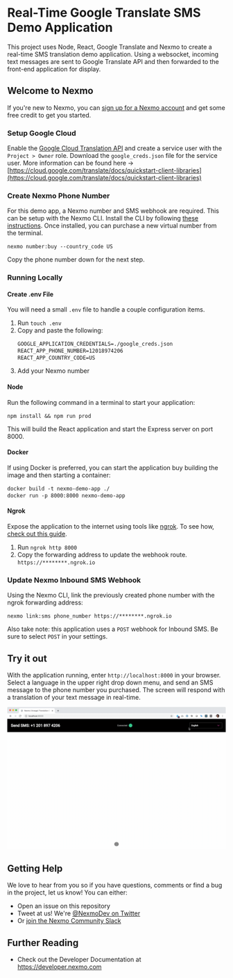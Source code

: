 # Real-Time Google Translate SMS Demo Application

This project uses Node, React, Google Translate and Nexmo to create a real-time SMS translation demo application. Using a websocket, incoming text messages are sent to Google Translate API and then forwarded to the front-end application for display.

## Welcome to Nexmo

If you're new to Nexmo, you can [sign up for a Nexmo account](https://dashboard.nexmo.com/sign-up?utm_source=DEV_REL&utm_medium=github&utm_campaign=github-repo) and get some free credit to get you started.

### Setup Google Cloud

Enable the [Google Cloud Translation API](https://console.cloud.google.com/apis/library/translate.googleapis.com?q=translate&id=c22f20ba-6a29-40ae-9084-8bc264a97fc2) and create a service user with the `Project > Owner` role. Download the `google_creds.json` file for the service user. More information can be found here -> [https://cloud.google.com/translate/docs/quickstart-client-libraries](https://cloud.google.com/translate/docs/quickstart-client-libraries)

### Create Nexmo Phone Number

For this demo app, a Nexmo number and SMS webhook are required. This can be setup with the Nexmo CLI. Install the CLI by following [these instructions](https://github.com/Nexmo/nexmo-cli#installation). Once installed, you can purchase a new virtual number from the terminal.

```
nexmo number:buy --country_code US
```

Copy the phone number down for the next step.


### Running Locally

#### Create .env File

You will need a small `.env` file to handle a couple configuration items.

1. Run `touch .env`
1. Copy and paste the following:
    ```
    GOOGLE_APPLICATION_CREDENTIALS=./google_creds.json
    REACT_APP_PHONE_NUMBER=12018974206
    REACT_APP_COUNTRY_CODE=US
    ```
1. Add your Nexmo number

#### Node

Run the following command in a terminal to start your application:

```
npm install && npm run prod
```

This will build the React application and start the Express server on port 8000.


#### Docker

If using Docker is preferred, you can start the application buy building the image and then starting a container:

```
docker build -t nexmo-demo-app ./
docker run -p 8000:8000 nexmo-demo-app
```

#### Ngrok

Expose the application to the internet using tools like [ngrok](https://ngrok.com/). To see how, [check out this guide](https://www.nexmo.com/blog/2017/07/04/local-development-nexmo-ngrok-tunnel-dr/).

1. Run `ngrok http 8000`
1. Copy the forwarding address to update the webhook route. `https://********.ngrok.io`

### Update Nexmo Inbound SMS Webhook

Using the Nexmo CLI, link the previously created phone number with the ngrok forwarding address:  

```
nexmo link:sms phone_number https://********.ngrok.io
```

Also take note: this application uses a `POST` webhook for Inbound SMS.  Be sure to select `POST` in your settings.

## Try it out

With the application running, enter `http://localhost:8000` in your browser. Select a language in the upper right drop down menu, and send an SMS message to the phone number you purchased.  The screen will respond with a translation of your text message in real-time.

![Using the Application](using_translation_app.gif)

## Getting Help

We love to hear from you so if you have questions, comments or find a bug in the project, let us know! You can either:

* Open an issue on this repository
* Tweet at us! We're [@NexmoDev on Twitter](https://twitter.com/NexmoDev)
* Or [join the Nexmo Community Slack](https://developer.nexmo.com/community/slack)

## Further Reading

* Check out the Developer Documentation at <https://developer.nexmo.com>

<!-- add links to the api reference, other documentation, related blog posts, whatever someone who has read this far might find interesting :) -->






